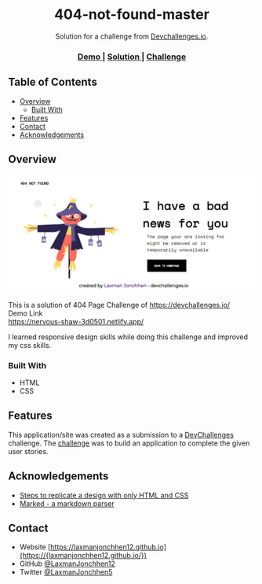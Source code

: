 <!-- Please update value in the {}  -->

<h1 align="center">404-not-found-master</h1>

<div align="center">
   Solution for a challenge from  <a href="http://devchallenges.io" target="_blank">Devchallenges.io</a>.
</div>

<div align="center">
  <h3>
    <a href="https://{nervous-shaw-3d0501.netlify.app/}">
      Demo
    </a>
    <span> | </span>
    <a href="https://{github.com/LaxmanJonchhen12/404-not-found}">
    <a href="https://{github.com/LaxmanJonchhen12/404-not-found}">
    <a href="https://{github.com/LaxmanJonchhen12/404-not-found}">
      Solution
    </a>
    <span> | </span>
    <a href="https://devchallenges.io/challenges/wBunSb7FPrIepJZAg0sY">
      Challenge
    </a>
  </h3>
</div>

<!-- TABLE OF CONTENTS -->

## Table of Contents

- [Overview](#overview)
  - [Built With](#built-with)
- [Features](#features)
- [Contact](#contact)
- [Acknowledgements](#acknowledgements)

<!-- OVERVIEW -->

## Overview

![screenshot](img/404.JPG)

This is a solution of 404 Page Challenge of https://devchallenges.io/
<br>
Demo Link <br>
https://nervous-shaw-3d0501.netlify.app/

I learned responsive design skills while doing this challenge and improved my css skills.

### Built With

<!-- This section should list any major frameworks that you built your project using. Here are a few examples.-->

- HTML
- CSS

## Features

<!-- List the features of your application or follow the template. Don't share the figma file here :) -->

This application/site was created as a submission to a [DevChallenges](https://devchallenges.io/challenges) challenge. The [challenge](https://devchallenges.io/challenges/wBunSb7FPrIepJZAg0sY) was to build an application to complete the given user stories.

## Acknowledgements

<!-- This section should list any articles or add-ons/plugins that helps you to complete the project. This is optional but it will help you in the future. For exmpale -->

- [Steps to replicate a design with only HTML and CSS](https://devchallenges-blogs.web.app/how-to-replicate-design/)
- [Marked - a markdown parser](https://github.com/chjj/marked)

## Contact

- Website [https://laxmanjonchhen12.github.io](https://{laxmanjonchhen12.github.io/})
- GitHub [@LaxmanJonchhen12](https://{github.com/LaxmanJonchhen12})
- Twitter [@LaxmanJonchhen5](https://{twitter.com/LaxmanJonchhen5})
